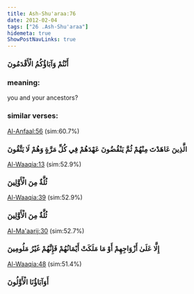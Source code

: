 ```yaml
---
title: Ash-Shu'araa:76
date: 2012-02-04
tags: ["26 .Ash-Shu'araa"]
hidemeta: true 
ShowPostNavLinks: true 
---
```

### أَنْتُمْ وَآبَاؤُكُمُ الْأَقْدَمُونَ
### meaning: 
you and your ancestors?
### similar verses: 

[Al-Anfaal:56](/8/56) (sim:60.7%)

### الَّذِينَ عَاهَدْتَ مِنْهُمْ ثُمَّ يَنْقُضُونَ عَهْدَهُمْ فِي كُلِّ مَرَّةٍ وَهُمْ لَا يَتَّقُونَ

[Al-Waaqia:13](/56/13) (sim:52.9%)

### ثُلَّةٌ مِنَ الْأَوَّلِينَ

[Al-Waaqia:39](/56/39) (sim:52.9%)

### ثُلَّةٌ مِنَ الْأَوَّلِينَ

[Al-Ma'aarij:30](/70/30) (sim:52.7%)

### إِلَّا عَلَىٰ أَزْوَاجِهِمْ أَوْ مَا مَلَكَتْ أَيْمَانُهُمْ فَإِنَّهُمْ غَيْرُ مَلُومِينَ

[Al-Waaqia:48](/56/48) (sim:51.4%)

### أَوَآبَاؤُنَا الْأَوَّلُونَ
